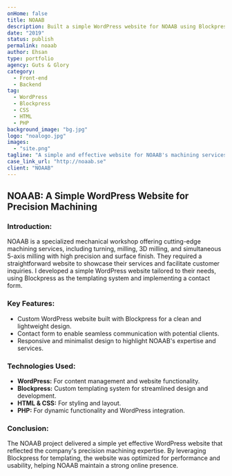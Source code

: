 ```yaml
---
onHome: false
title: NOAAB
description: Built a simple WordPress website for NOAAB using Blockpress, featuring a contact form and tailored to their precision machining services.
date: "2019"
status: publish
permalink: noaab
author: Ehsan
type: portfolio
agency: Guts & Glory
category:
  - Front-end
  - Backend
tag:
  - WordPress
  - Blockpress
  - CSS
  - HTML
  - PHP
background_image: "bg.jpg"
logo: "noalogo.jpg"
images:
  - "site.png"
tagline: "A simple and effective website for NOAAB's machining services."
case_link_url: "http://noaab.se"
client: "NOAAB"
---
```


<h2>NOAAB: A Simple WordPress Website for Precision Machining</h2>

<h3>Introduction:</h3>
<p>
  NOAAB is a specialized mechanical workshop offering cutting-edge machining services, including turning, milling, 3D milling, and simultaneous 5-axis milling with high precision and surface finish. They required a straightforward website to showcase their services and facilitate customer inquiries. I developed a simple WordPress website tailored to their needs, using Blockpress as the templating system and implementing a contact form.
</p>

<h3>Key Features:</h3>
<ul>
  <li>Custom WordPress website built with Blockpress for a clean and lightweight design.</li>
  <li>Contact form to enable seamless communication with potential clients.</li>
  <li>Responsive and minimalist design to highlight NOAAB's expertise and services.</li>
</ul>

<h3>Technologies Used:</h3>
<ul>
  <li><b>WordPress:</b> For content management and website functionality.</li>
  <li><b>Blockpress:</b> Custom templating system for streamlined design and development.</li>
  <li><b>HTML & CSS:</b> For styling and layout.</li>
  <li><b>PHP:</b> For dynamic functionality and WordPress integration.</li>
</ul>

<h3>Conclusion:</h3>
<p>
  The NOAAB project delivered a simple yet effective WordPress website that reflected the company's precision machining expertise. By leveraging Blockpress for templating, the website was optimized for performance and usability, helping NOAAB maintain a strong online presence.
</p>
